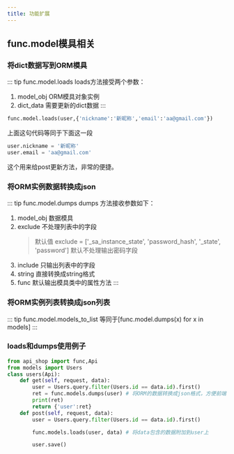 ```yaml
---
title: 功能扩展
---
```

## func.model模具相关

### 将dict数据写到ORM模具
::: tip func.model.loads 
loads方法接受两个参数：
1. model_obj   ORM模具对象实例
2. dict_data   需要更新的dict数据
:::
```python
func.model.loads(user,{'nickname':'新昵称','email':'aa@gmail.com'})
```
上面这句代码等同于下面这一段
```python
user.nickname = '新昵称'
user.email = 'aa@gmail.com'
```
这个用来给post更新方法，非常的便捷。

### 将ORM实例数据转换成json
::: tip func.model.dumps
dumps 方法接收参数如下：
1. model_obj 数据模具
2. exclude 不处理列表中的字段
    > 默认值 exclude = ['_sa_instance_state', 'password_hash', '_state', 'password'] 
    > 默认不处理输出密码字段
3. include 只输出列表中的字段
4. string 直接转换成string格式
5. func 默认输出模具类中的属性方法
:::

### 将ORM实例列表转换成json列表
::: tip func.model.models_to_list
等同于[func.model.dumps(x) for x in models]
:::


### loads和dumps使用例子
```python
from api_shop import func,Api
from models import Users
class users(Api):
    def get(self, request, data):
        user = Users.query.filter(Users.id == data.id).first()
        ret = func.models.dumps(user) # 将ORM的数据转换成json格式，方便前端使用。
        print(ret)
        return {'user':ret}
    def post(self, request, data):
        user = Users.query.filter(Users.id == data.id).first()

        func.models.loads(user, data) # 将data包含的数据附加到user上

        user.save()

```

